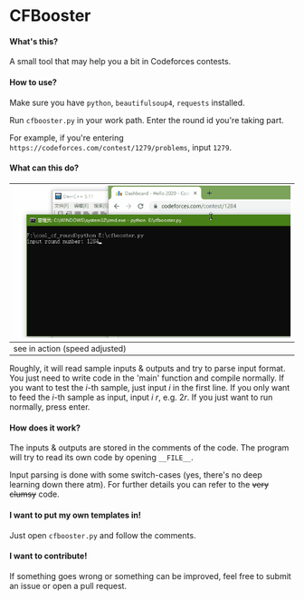 # CFBooster

#### What's this?

A small tool that may help you a bit in Codeforces contests.

#### How to use?

Make sure you have `python`, `beautifulsoup4`, `requests` installed.

Run `cfbooster.py` in your work path. Enter the round id you're taking part.

For example, if you're entering ` https://codeforces.com/contest/1279/problems`, input `1279`.

#### What can this do?

|![](sample.gif) |
| ---- |
|see in action (speed adjusted)|

Roughly, it will read sample inputs & outputs and try to parse input format. You just need to write code in the 'main' function and compile normally. If you want to test the $i$-th sample, just input $i$ in the first line. If you only want to feed the $i$-th sample as input, input $i~r$, e.g. $2r$. If you just want to run normally, press enter.

#### How does it work?

The inputs & outputs are stored in the comments of the code. The program will try to read its own code by opening `__FILE__`.

Input parsing is done with some switch-cases (yes, there's no deep learning down there atm). For further details you can refer to the ~~very clumsy~~ code.

#### I want to put my own templates in!

Just open `cfbooster.py` and follow the comments.

#### I want to contribute!

If something goes wrong or something can be improved, feel free to submit an issue or open a pull request.